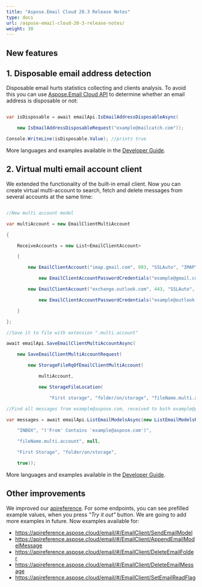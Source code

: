 ```yaml
---
title: "Aspose.Email Cloud 20.3 Release Notes"
type: docs
url: /aspose-email-cloud-20-3-release-notes/
weight: 30
---
```


## **New features**
## **1. Disposable email address detection**
Disposable email hurts statistics collecting and clients analysis. To avoid this you can use [Aspose.Email Cloud API](https://products.aspose.cloud/email/family) to determine whether an email address is disposable or not:

```csharp

var isDisposable = await emailApi.IsEmailAddressDisposableAsync(

    new IsEmailAddressDisposableRequest("example@mailcatch.com"));

Console.WriteLine(isDisposable.Value); //prints true

```

More languages and examples available in the [Developer Guide](/disposable-emails-detection-api/).
## **2. Virtual multi email account client**
We extended the functionality of the built-in email client. Now you can create virtual multi-account to search, fetch and delete messages from several accounts at the same time:

```csharp

//New multi account model

var multiAccount = new EmailClientMultiAccount

{

    ReceiveAccounts = new List<EmailClientAccount>

    {

        new EmailClientAccount("imap.gmail.com", 993, "SSLAuto", "IMAP",

            new EmailClientAccountPasswordCredentials("example@gmail.com", null, "password")),

        new EmailClientAccount("exchange.outlook.com", 443, "SSLAuto", "EWS",

            new EmailClientAccountPasswordCredentials("example@outlook.com", null,"password"))

    }

};

//Save it to file with extension ".multi.account"

await emailApi.SaveEmailClientMultiAccountAsync(

    new SaveEmailClientMultiAccountRequest(

        new StorageFileRqOfEmailClientMultiAccount(

            multiAccount,

            new StorageFileLocation(

                "First storage", "folder/on/storage", "fileName.multi.account"))));

//Find all messages from example@aspose.com, received to both example@gmail.com and example@outlook.com

var messages = await emailApi.ListEmailModelsAsync(new ListEmailModelsRequest(

    "INBOX", "('From' Contains 'example@aspose.com')", 

    "fileName.multi.account", null,

	"First Storage", "folder/on/storage",

	true));

```

More languages and examples available in the [Developer Guide](/email-client/).
## **Other improvements**
We improved our [apireference](https://apireference.aspose.cloud/email/). For some endpoints, you can see prefilled example values, when you press *"Try it out"* button. We are going to add more examples in future. Now examples available for:

- <https://apireference.aspose.cloud/email/#/EmailClient/SendEmailModel>
- <https://apireference.aspose.cloud/email/#/EmailClient/AppendEmailModelMessage>
- <https://apireference.aspose.cloud/email/#/EmailClient/DeleteEmailFolder>
- <https://apireference.aspose.cloud/email/#/EmailClient/DeleteEmailMessage>
- <https://apireference.aspose.cloud/email/#/EmailClient/SetEmailReadFlag>
